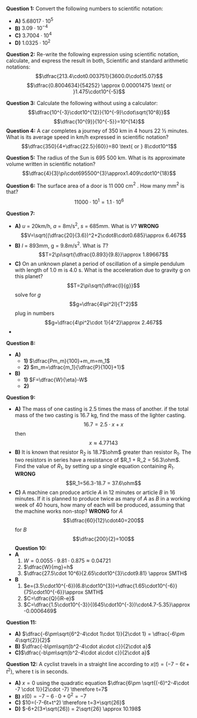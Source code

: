 **Question 1:**
Convert the following numbers to scientific notation:
- **A)** $5.68017 \cdot10^{5}$
- **B)** $3.09\cdot 10^{-4}$
- **C)** $3.7004\cdot10^{4}$
- **D)** $1.0325\cdot10^{2}$

**Question 2:**
Re-write the following expression using scientific notation, calculate, and express the result in both, Scientific and standard arithmetic notations:
$$\dfrac{213.4\cdot0.003751}{3600.0\cdot15.07}$$
$$\dfrac{0.8004634}{54252} \approx 0.00001475 \text{ or }1.475\cdot10^{-5}$$

**Question 3:**
Calculate the following without using a calculator:
$$\dfrac{10^{-3}\cdot10^{12}}{10^{-9}\cdot\sqrt{10^8}}$$
$$\dfrac{10^{9}}{10^{-5}}=10^{14}$$
**Question 4:**
A car completes a journey of 350 km in 4 hours 22 ½ minutes. What is its average speed in km/h expressed in scientific notation?
$$\dfrac{350}{4+\dfrac{22.5}{60}}=80 \text{ or } 8\cdot10^1$$

**Question 5:**
The radius of the Sun is 695 500 km. What is its approximate volume written in scientific notation?
$$\dfrac{4}{3}\pi\cdot695500^{3}\approx1.409\cdot10^{18}$$

**Question 6:**
The surface area of a door is 11 000 cm$^2$ . How many mm$^2$ is that?
$$11000\cdot10^1=1.1\cdot10^{6}$$

**Question 7:**
- **A)** $u$ = 20km/h, $a$ = 8m/s$^2$, $s$ = 685mm. What is $V$? **WRONG**$$V=\sqrt{(\dfrac{20}{3.6})^2+2\cdot8\cdot0.685}\approx 6.467$$
- **B)** $l$ = 893mm, g = 9.8m/s$^2$. What is $T$? $$T=2\pi\sqrt{\dfrac{0.893}{9.8}}\approx 1.89667$$
- **C)** On an unknown planet a period of oscillation of a simple pendulum with length of 1.0 m is 4.0 s. What is the acceleration due to gravity g on this planet? $$T=2\pi\sqrt{\dfrac{l}{g}}$$ solve for $g$ $$g=\dfrac{4\pi^2l}{T^2}$$ plug in numbers $$g=\dfrac{4\pi^2\cdot 1}{4^2}\approx 2.467$$
- 
**Question 8:**
- **A)** 
	- **1)** $\dfrac{Pm_m}{100}+m_m=m_1$
	- **2)** $m_m=\dfrac{m_1}{\dfrac{P}{100}+1}$
- **B)**
	- **1)** $F=\dfrac{W}{\eta}-W$
	- **2)**

**Question 9:**
- **A)** The mass of one casting is 2.5 times the mass of another. if the total mass of the two casting is 16.7 kg, find the mass of the lighter casting. $$16.7=2.5\cdot x + x$$ then $$x \approx 4.77143$$
- **B)** It is known that resistor R$_2$ is 18.7$\ohm$ greater than resistor R$_1$. The two resistors in series have a resistance of $R_1 + R_2 = 56.3\ohm$. Find the value of $R_1$, by setting up a single equation containing $R_1$. **WRONG**$$R_1=56.3-18.7 = 37.6\ohm$$
- **C)** A machine can produce article $A$ in 12 minutes or article $B$ in 16 minutes. If it is planned to produce twice as many of $A$ as $B$ in a working week of 40 hours, how many of each will be produced, assuming that the machine works non-stop? **WRONG**
  for $A$$$\dfrac{60}{12}\cdot40=200$$
  for $B$ $$\dfrac{200}{2}=100$$
**Question 10:**
- **A**
	1.  $W = 0.0055\cdot 9.81\cdot 0.875 \approx 0.04721$
	2. $\dfrac{W}{mg}=h$
	3. $\dfrac{27.5\cdot 10^6}{2.65\cdot10^{3}\cdot9.81} \approx SMTH$
- **B**
	1. $e=(3.5\cdot10^{-6})(6.8\cdot10^{3})+\dfrac{1.65\cdot10^{-6}}{75\cdot10^{-6}}\approx SMTH$
	2. $C=\dfrac{Q}{iR-e}$
	3. $C=\dfrac{1.5\cdot10^{-3}}{(645\cdot10^{-3})\cdot4.7-5.35}\approx -0.0006469$ 

**Question 11:**
- **A)** $\dfrac{-6\pm\sqrt{6^2-4\cdot 1\cdot 1}}{2\cdot 1} = \dfrac{-6\pm 4\sqrt{2}}{2}$
- **B)** $\dfrac{-b\pm\sqrt{b^2-4\cdot a\cdot c}}{2\cdot a}$
- **C)**$\dfrac{-b\pm\sqrt{b^2-4\cdot a\cdot c}}{2\cdot a}$

**Question 12:**
A cyclist travels in a straight line according to $x(t)=(-7-6t+t^2)$, where t is in seconds.
- **A)** $x=0$ using the quadratic equation $\dfrac{6\pm \sqrt{(-6)^2-4\cdot -7 \cdot 1}}{2\cdot -7} \therefore t=7$ 
- **B)** $x(0)= -7-6\cdot0+0^2=-7$
- **C)** $10=(-7-6t+t^2) \therefore t=3+\sqrt{26}$
- **D)** $-6+2(3+\sqrt{26}) = 2\sqrt{26} \approx 10.198$ 
